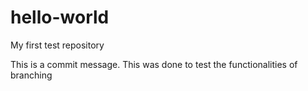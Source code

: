 # hello-world
My first test repository

This is a commit message.
This was done to test the functionalities of branching
